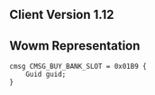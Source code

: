 ## Client Version 1.12

## Wowm Representation
```rust,ignore
cmsg CMSG_BUY_BANK_SLOT = 0x01B9 {
    Guid guid;    
}

```
